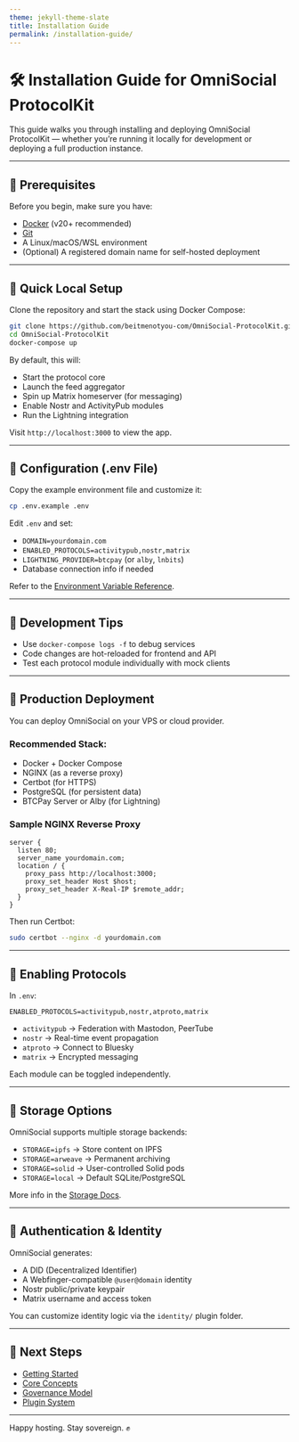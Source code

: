 ```yaml
---
theme: jekyll-theme-slate
title: Installation Guide
permalink: /installation-guide/
---
```


# 🛠️ Installation Guide for OmniSocial ProtocolKit

This guide walks you through installing and deploying OmniSocial ProtocolKit — whether you’re running it locally for development or deploying a full production instance.

---

## 🧩 Prerequisites

Before you begin, make sure you have:

- [Docker](https://www.docker.com/) (v20+ recommended)
- [Git](https://git-scm.com/)
- A Linux/macOS/WSL environment
- (Optional) A registered domain name for self-hosted deployment

---

## 🚀 Quick Local Setup

Clone the repository and start the stack using Docker Compose:

```bash
git clone https://github.com/beitmenotyou-com/OmniSocial-ProtocolKit.git
cd OmniSocial-ProtocolKit
docker-compose up
```

By default, this will:
- Start the protocol core
- Launch the feed aggregator
- Spin up Matrix homeserver (for messaging)
- Enable Nostr and ActivityPub modules
- Run the Lightning integration

Visit `http://localhost:3000` to view the app.

---

## 🔧 Configuration (.env File)

Copy the example environment file and customize it:

```bash
cp .env.example .env
```

Edit `.env` and set:
- `DOMAIN=yourdomain.com`
- `ENABLED_PROTOCOLS=activitypub,nostr,matrix`
- `LIGHTNING_PROVIDER=btcpay` (or `alby`, `lnbits`)
- Database connection info if needed

Refer to the [Environment Variable Reference](https://github.com/beitmenotyou-com/OmniSocial-ProtocolKit/wiki/.env-Reference).

---

## 🧪 Development Tips

- Use `docker-compose logs -f` to debug services
- Code changes are hot-reloaded for frontend and API
- Test each protocol module individually with mock clients

---

## 🚀 Production Deployment

You can deploy OmniSocial on your VPS or cloud provider.

### Recommended Stack:
- Docker + Docker Compose
- NGINX (as a reverse proxy)
- Certbot (for HTTPS)
- PostgreSQL (for persistent data)
- BTCPay Server or Alby (for Lightning)

### Sample NGINX Reverse Proxy
```nginx
server {
  listen 80;
  server_name yourdomain.com;
  location / {
    proxy_pass http://localhost:3000;
    proxy_set_header Host $host;
    proxy_set_header X-Real-IP $remote_addr;
  }
}
```

Then run Certbot:
```bash
sudo certbot --nginx -d yourdomain.com
```

---

## 📡 Enabling Protocols

In `.env`:
```dotenv
ENABLED_PROTOCOLS=activitypub,nostr,atproto,matrix
```

- `activitypub` → Federation with Mastodon, PeerTube
- `nostr` → Real-time event propagation
- `atproto` → Connect to Bluesky
- `matrix` → Encrypted messaging

Each module can be toggled independently.

---

## 🧱 Storage Options

OmniSocial supports multiple storage backends:
- `STORAGE=ipfs` → Store content on IPFS
- `STORAGE=arweave` → Permanent archiving
- `STORAGE=solid` → User-controlled Solid pods
- `STORAGE=local` → Default SQLite/PostgreSQL

More info in the [Storage Docs](/decentralized-storage/).

---

## 🔐 Authentication & Identity

OmniSocial generates:
- A DID (Decentralized Identifier)
- A Webfinger-compatible `@user@domain` identity
- Nostr public/private keypair
- Matrix username and access token

You can customize identity logic via the `identity/` plugin folder.

---

## 🧠 Next Steps

- [Getting Started](/getting-started/)
- [Core Concepts](/core-concepts/)
- [Governance Model](/governance-model/)
- [Plugin System](/plugins--extensibility/)

---

Happy hosting. Stay sovereign. ✊
